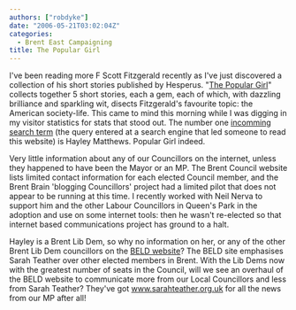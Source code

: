 ```yaml
---
authors: ["robdyke"]
date: "2006-05-21T03:02:04Z"
categories:
  - Brent East Campaigning
title: The Popular Girl
---
```

I've been reading more F Scott Fitzgerald recently as I've just discovered a collection of his short stories published by Hesperus. "[The Popular Girl](http://www.amazon.co.uk/exec/obidos/ASIN/1843914034/qid=1148197034/sr=8-1/ref=sr_8_xs_ap_i1_xgl/026-2632728-9014812)" collects together 5 short stories, each a gem, each of which, with dazzling brilliance and sparkling wit, disects Fitzgerald's favourite topic: the American society-life. This came to mind this morning while I was digging in my visitor statistics for stats that stood out. The number one [incomming search term](http://my7.statcounter.com/project/standard/camefrom.php?project_id=618994&#038;PHPSESSID=ceeedc5a902152cf91ee36f95351fff3) (the query entered at a search engine that led someone to read this website) is Hayley Matthews. Popular Girl indeed.

Very little information about any of our Councillors on the internet, unless they happened to have been the Mayor or an MP. The Brent Council website lists limited contact information for each elected Council member, and the Brent Brain 'blogging Councillors' project had a limited pilot that does not appear to be running at this time. I recently worked with Neil Nerva to support him and the other Labour Councillors in Queen's Park in the adoption and use on some internet tools: then he wasn't re-elected so that internet based communications project has ground to a halt.

Hayley is a Brent Lib Dem, so why no information on her, or any of the other Brent Lib Dem councillors on the [BELD website](http://www.brentlibdems.org.uk/)? The BELD site emphasises Sarah Teather over other elected members in Brent. With the Lib Dems now with the greatest number of seats in the Council, will we see an overhaul of the BELD website to communicate more from our Local Councillors and less from Sarah Teather? They've got www.sarahteather.org.uk for all the news from our MP after all!